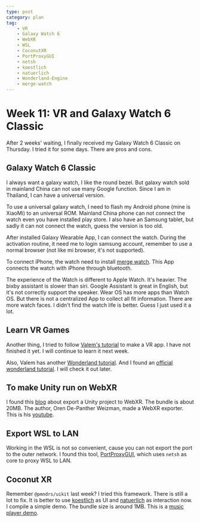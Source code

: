 ```yaml
---
type: post
category: plan
tag:
    - VR
    - Galaxy Watch 6
    - WebXR
    - WSL
    - CoconutXR
    - PortProxyGUI
    - netsh
    - koestlich
    - natuerlich
    - Wonderland-Engine
    - merge-watch
---
```

# Week 11: VR and Galaxy Watch 6 Classic

After 2 weeks' waiting, I finally received my Galaxy Watch 6 Classic on Thursday. I tried it for some days. There are pros and cons. 

## Galaxy Watch 6 Classic

I always want a galaxy watch, I like the round bezel. But galaxy watch sold in mainland China can not use many Google function. Since I am in Thailand, I can have a universal version.

To use a universal galaxy watch, I need to flash my Android phone (mine is XiaoMi) to an universal ROM. Mainland China phone can not connect the watch even you have installed play store. I also have an Samsung tablet, but sadly it can not connect the watch, guess the version is too old.

After installed Galaxy Wearable App, I can connect the watch. During the activation routine, it need me to login samsung account, remember to use a normal browser (not like mi browser, it's not supported).

To connect iPhone, the watch need to install [merge watch](https://www.merge.watch/). This App connects the watch with iPhone through bluetooth.

The experience of the Watch is different to Apple Watch. It's heavier. The bixby assistant is slower than siri. Google Assistant is great in English, but it's not correctly support the speaker. Wear OS has more apps than Watch OS. But there is not a centralized App to collect all fit information. There are more watch faces. I didn't find the watch life is better. Guess I just used it a lot.

## Learn VR Games

Another thing, I tried to follow [Valem's tutorial](https://www.youtube.com/watch?v=YBQ_ps6e71k&t=73s&ab_channel=ValemTutorials) to make a VR app. I have not finished it yet. I will continue to learn it next week.

Also, Valem has another [Wonderland tutorial](https://www.youtube.com/watch?v=97rtpteFYco&pp=ygURd29uZGVybGFuZCBlbmdpbmU%3D). And I found an [official wonderland tutorial](https://www.youtube.com/watch?v=zmuJWAW8NeM&ab_channel=WonderlandEngine). I will check it out later.

## To make Unity run on WebXR

I found this [blog](https://medium.com/@depanther/how-to-use-unity-xr-hands-with-webxr-3b8fba346da3) about export a Unity project to WebXR. The bundle is about 20MB. The author, Oren De-Panther Weizman, made a WebXR exporter. This is his [youtube](https://www.youtube.com/@De-Panther). 

## Export WSL to LAN

Working in the WSL is not so convenient, cause you can not export the port to the outer network. I found this tool, [PortProxyGUI](https://github.com/zmjack/PortProxyGUI), which uses `netsh` as core to proxy WSL to LAN.

## Coconut XR

Remember `@pmndrs/uikit` last week? I tried this framework. There is still a lot to fix. It is better to use [koestlich](https://github.com/coconut-xr/koestlich) as UI and [natuerlich](https://github.com/coconut-xr/natuerlich) as interaction now. I compile a simple demo. The bundle size is around 1MB. This is a [music player demo](https://github.com/coconut-xr/spatial-ui-example).